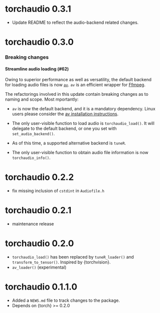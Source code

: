 
# torchaudio 0.3.1

- Update README to reflect the audio-backend related changes.

# torchaudio 0.3.0

### Breaking changes

#### Streamline audio loading (#62)
Owing to superior performance as well as versatility, the default backend for loading audio files is now [`av`](https://docs.ropensci.org/av/). `av` is an efficient wrapper for [Ffmpeg](https://ffmpeg.org/).

The refactorings involved in this update contain breaking changes as to naming and scope. Most mportantly:

- `av` is now the default backend, and it is a mandatory dependency. Linux users please consider the [av installation instructions](https://docs.ropensci.org/av/).

- The only user-visible function to load audio is `torchaudio_load()`. It will delegate to the default backend, or one you set with `set_audio_backend()`.

- As of this time, a supported alternative backend is `tuneR`.

- The only user-visible function to obtain audio file information is now `torchaudio_info()`. 


# torchaudio 0.2.2
* fix missing inclusion of `cstdint` in `Audiofile.h`

# torchaudio 0.2.1
* maintenance release

# torchaudio 0.2.0
* `torchaudio_load()` has been replaced by `tuneR_loader()` and `transform_to_tensor()`. Inspired by {torchvision}.
* `av_loader()` (experimental)

# torchaudio 0.1.1.0
* Added a `NEWS.md` file to track changes to the package.
* Depends on {torch} >= 0.2.0
